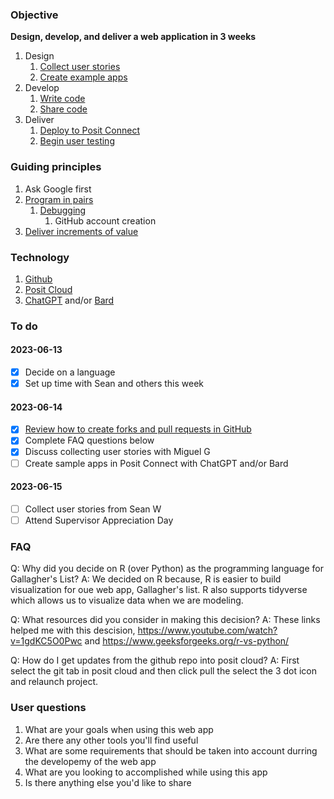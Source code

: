 ### Objective

**Design, develop, and deliver a web application in 3 weeks**

1. Design
	1. [Collect user stories](https://youtu.be/LEPLaYcdgeg)
	2. [Create example apps](https://youtu.be/tZOC09KXdOw)
2. Develop
	1. [Write code](https://youtu.be/8d9Aak8eAL0)
	2. [Share code](https://youtu.be/5wKdo2XJMeU)
3. Deliver
	1. [Deploy to Posit Connect](https://docs.posit.co/connect/user/git-backed/)
	2. [Begin user testing](https://appsilon.com/user-tests-build-better-shiny-apps-with-effective-user-testing/)

### Guiding principles

1. Ask Google first
2. [Program in pairs](https://youtu.be/hc7jHnH5ijE)
	1. [Debugging](https://shiny.posit.co/r/articles/improve/debugging/)
		1. GitHub account creation
3. [Deliver increments of value](https://www.rebelscrum.site/post/the-value-of-incremental-delivery-in-scrum)

### Technology

1. [Github](https://github.com/bm5tev3/crnyhs/tree/main/gallaghers-list)
2. [Posit Cloud](https://posit.cloud/spaces/384032/join?access_code=wD_UkGiFJvCJIRWZYm-gSpXoc6uGZ_sfkXkQlKUR)
3. [ChatGPT](https://chat.openai.com/chat) and/or [Bard](https://bard.google.com/)

### To do

#### 2023-06-13
- [x] Decide on a language
- [x] Set up time with Sean and others this week
#### 2023-06-14
- [x] [Review how to create forks and pull requests in GitHub](https://youtu.be/nT8KGYVurIU)
- [x] Complete FAQ questions below
- [x] Discuss collecting user stories with Miguel G
- [ ] Create sample apps in Posit Connect with ChatGPT and/or Bard
#### 2023-06-15
- [ ] Collect user stories from Sean W
- [ ] Attend Supervisor Appreciation Day

### FAQ

Q: Why did you decide on R (over Python) as the programming language for Gallagher's List?
A: We decided on R because, R is easier to build visualization for oue web app, Gallagher's list. R also supports tidyverse which allows us to visualize data when we are modeling. 

Q: What resources did you consider in making this decision?
A: These links helped me with this descision, https://www.youtube.com/watch?v=1gdKC5O0Pwc and https://www.geeksforgeeks.org/r-vs-python/

Q: How do I get updates from the github repo into posit cloud?
A: First select the git tab in posit cloud and then click pull the select the 3 dot icon and relaunch project. 

### User questions 

1. What are your goals when using this web app
2. Are there any other tools you'll find useful 
3. What are some requirements that should be taken into account durring the developemy of the web app
4. What are you looking to accomplished while using this app 
5. Is there anything else you'd like to share 
